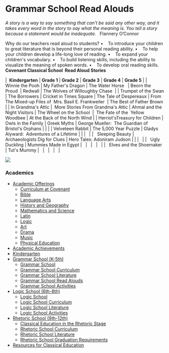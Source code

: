 # Grammar School Read Alouds

<span>_A story is a way to say something that can’t be said any other way, and it takes every word in the story to say what the meaning is. You tell a story because a statement would be inadequate._  
Flannery O’Connor

Why do our teachers read aloud to students?
•    To introduce your children to great literature that is beyond their personal reading ability.
•    To help your children develop a life-long love of reading.
•    To expand your children's vocabulary.
•    To build listening skills, including the ability to visualize the meaning of spoken words.
•    To develop oral reading skills.</span>  **<span>Covenant Classical School  Read Aloud Stories</span>**

| <span> **<span>Kindergarten</span>**</span> | <span>**<span>Grade 1</span>**</span>  | <span>**<span>Grade 2</span>**</span>  | <span>**<span>Grade 3</span>**</span>  | <span>**<span>Grade 4</span>**</span>  | <span>**<span>Grade 5</span>**</span>  |
| <span> </span> <span><span>Winnie the Pooh</span></span>  | <span><span>My Father's Dragon</span></span>  | <span><span><span>The Water Horse</span> <span> </span></span></span>  | <span><span>Beorn the Proud </span></span> | <span><span>Redwall</span></span> | <span><span>The Wolves of Willoughby Chase </span></span> |
| <span><span>Trumpet of the Swan</span></span>  | <span><span>The Borrowers</span></span>  | <span><span>Cricket in Times Square</span></span>  | <span><span>The Tale of Despereaux</span></span>  | <span><span>From The Mixed-up Files of  Mrs. Basil E. Frankweiler </span></span> | <span><span>The Best of Father Brown</span></span>  |
| <span><span>In Grandma's Attic</span></span>  | <span><span> More Stories From Grandma's Attic</span></span> | <span><span>Ahmal and the Night Visitors</span></span> | <span><span>The Wheel on the School </span></span> | <span><span> The Fate of the 
Yellow Woodbee</span></span> | <span><span>At the Back of the North Wind</span></span>  |
| <span><span>Herriot'sTreasury for Children</span></span>  | <span><span>Owls in the Family</span></span>  | <span><span><span>Greek Myths</span></span></span>  | <span><span>George Mueller:  The Guardian of Bristol's Orphans</span></span>  |  <span><span></span></span>  | <span><span></span></span>  |
| <span><span>Velveteen Rabbit</span></span>  | <span><span>The 5,000 Year Puzzle</span></span>  | <span><span><span>Gladys Alyward:  Adventures of a Lifetime</span></span></span>  |  <span><span></span></span>  |  <span><span></span></span>  | <span><span> </span></span> |
| <span><span> </span> <span>Sleeping Beauty</span></span> | <span><span>Archaeologists Dig for Clues</span></span>  | <span><span>Hero Tales: Adoniram Judson</span></span> | <span><span></span></span>  | <span><span></span></span> | <span><span> </span></span> |
| <span><span> </span> <span>Ugly Duckling</span></span> | <span><span>Mummies Made in Egypt</span></span>  | <span><span> </span></span> | <span><span> </span></span> | <span><span> </span></span> | <span> </span> |
| <span> </span> <span>Elves and the Shoemaker</span> | <span>Tut's Mummy</span>  | <span> </span> | <span> </span> | <span> </span> | <span> </span> |

![](http://www.covenantclassicalschool.org/uploads/readalouds-W.jpg)

### Academics

*   [Academic Offerings](http://www.covenantclassicalschool.org/pages/page.asp?page_id=104567)
    *   [Curriculum at Covenant](http://www.covenantclassicalschool.org/curriculum)
    *   [Bible](http://www.covenantclassicalschool.org/pages/page.asp?page_id=104567)
    *   [Language Arts](http://www.covenantclassicalschool.org/pages/page.asp?page_id=104568)
    *   [History and Geography](http://www.covenantclassicalschool.org/pages/page.asp?page_id=104569)
    *   [Mathematics and Science](http://www.covenantclassicalschool.org/pages/page.asp?page_id=104570)
    *   [Latin](http://www.covenantclassicalschool.org/pages/page.asp?page_id=104721)
    *   [Logic](http://www.covenantclassicalschool.org/pages/page.asp?page_id=104572)
    *   [Art](http://www.covenantclassicalschool.org/pages/page.asp?page_id=151325)
    *   [Drama](http://www.covenantclassicalschool.org/pages/page.asp?page_id=151324)
    *   [Music](http://www.covenantclassicalschool.org/pages/page.asp?page_id=104573)
    *   [Physical Education](http://www.covenantclassicalschool.org/pages/page.asp?page_id=104574)
*   [Academic Achievements](http://www.covenantclassicalschool.org/pages/page.asp?page_id=151308)
*   [Kindergarten](http://www.covenantclassicalschool.org/kindergarten)
*   [Grammar School (K-5th)](http://www.covenantclassicalschool.org/pages/page.asp?page_id=98010)
    *   [Grammar School](http://www.covenantclassicalschool.org/grammar)
    *   [Grammar School Curriculum](http://www.covenantclassicalschool.org/pages/page.asp?page_id=98011)
    *   [Grammar School Literature](http://www.covenantclassicalschool.org/pages/page.asp?page_id=99340)
    *   [Grammar School Read Alouds](http://www.covenantclassicalschool.org/pages/page.asp?page_id=102886)
    *   [Grammar School Activities](http://www.covenantclassicalschool.org/pages/page.asp?page_id=98012)
*   [Logic School (6th-8th)](http://www.covenantclassicalschool.org/pages/page.asp?page_id=98133)
    *   [Logic School](http://www.covenantclassicalschool.org/logic-school)
    *   [Logic School Curriculum](http://www.covenantclassicalschool.org/pages/page.asp?page_id=98134)
    *   [Logic School Literature](http://www.covenantclassicalschool.org/pages/page.asp?page_id=99341)
    *   [Logic School Activities](http://www.covenantclassicalschool.org/pages/page.asp?page_id=98135)
*   [Rhetoric School (9th-12th)](http://www.covenantclassicalschool.org/pages/page.asp?page_id=98136)
    *   [Classical Education in the Rhetoric Stage](http://www.covenantclassicalschool.org/pages/page.asp?page_id=98136)
    *   [Rhetoric School Curriculum](http://www.covenantclassicalschool.org/pages/page.asp?page_id=98137)
    *   [Rhetoric School Literature](http://www.covenantclassicalschool.org/pages/page.asp?page_id=112638)
    *   [Rhetoric School Graduation Requirements](http://www.covenantclassicalschool.org/pages/page.asp?page_id=172045)
*   [Resources for Classical Education](http://www.covenantclassicalschool.org/resources)
